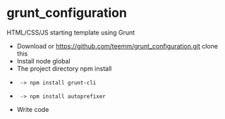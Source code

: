 # grunt_configuration
HTML/CSS/JS starting template using Grunt

- Download or https://github.com/teemm/grunt_configuration.git clone this
- Install node global
- The project directory npm install
-      -> npm install grunt-cli
-      -> npm install autoprefixer
-  Write code
